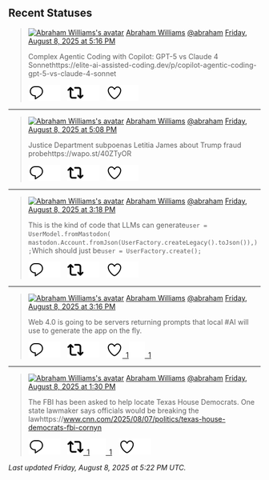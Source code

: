 ## Recent Statuses

> <a href="https://indieweb.social/@abraham"><img alt="Abraham Williams's avatar" src="https://cdn.masto.host/indiewebsocial/accounts/avatars/109/292/540/382/343/163/original/d00f2e03ce9c85b1.jpg" height="24" width="24" ></a> [Abraham Williams](https://indieweb.social/@abraham) [@abraham](https://indieweb.social/@abraham) [Friday, August 8, 2025 at 5:16 PM](https://indieweb.social/@abraham/114994276360524666)
>
> Complex Agentic Coding with Copilot: GPT-5 vs Claude 4 Sonnethttps://elite-ai-assisted-coding.dev/p/copilot-agentic-coding-gpt-5-vs-claude-4-sonnet
>
> [![Reply](./images/reply_light.svg#gh-light-mode-only "Reply")](https://indieweb.social/@abraham/114994276360524666#gh-light-mode-only)[![Reply](./images/reply.svg#gh-dark-mode-only "Reply")](https://indieweb.social/@abraham/114994276360524666#gh-dark-mode-only)&emsp;[![Boost](./images/retweet_light.svg#gh-light-mode-only "Boost")](https://indieweb.social/@abraham/114994276360524666#gh-light-mode-only)[![Boost](./images/retweet.svg#gh-dark-mode-only "Boost")](https://indieweb.social/@abraham/114994276360524666#gh-dark-mode-only)&emsp;[![Favorite](./images/like_light.svg#gh-light-mode-only "Favorite")](https://indieweb.social/@abraham/114994276360524666#gh-light-mode-only)[![Favorite](./images/like.svg#gh-dark-mode-only "Favorite")](https://indieweb.social/@abraham/114994276360524666#gh-dark-mode-only)


---

> <a href="https://indieweb.social/@abraham"><img alt="Abraham Williams's avatar" src="https://cdn.masto.host/indiewebsocial/accounts/avatars/109/292/540/382/343/163/original/d00f2e03ce9c85b1.jpg" height="24" width="24" ></a> [Abraham Williams](https://indieweb.social/@abraham) [@abraham](https://indieweb.social/@abraham) [Friday, August 8, 2025 at 5:08 PM](https://indieweb.social/@abraham/114994245680030055)
>
> Justice Department subpoenas Letitia James about Trump fraud probehttps://wapo.st/40ZTyOR
>
> [![Reply](./images/reply_light.svg#gh-light-mode-only "Reply")](https://indieweb.social/@abraham/114994245680030055#gh-light-mode-only)[![Reply](./images/reply.svg#gh-dark-mode-only "Reply")](https://indieweb.social/@abraham/114994245680030055#gh-dark-mode-only)&emsp;[![Boost](./images/retweet_light.svg#gh-light-mode-only "Boost")](https://indieweb.social/@abraham/114994245680030055#gh-light-mode-only)[![Boost](./images/retweet.svg#gh-dark-mode-only "Boost")](https://indieweb.social/@abraham/114994245680030055#gh-dark-mode-only)&emsp;[![Favorite](./images/like_light.svg#gh-light-mode-only "Favorite")](https://indieweb.social/@abraham/114994245680030055#gh-light-mode-only)[![Favorite](./images/like.svg#gh-dark-mode-only "Favorite")](https://indieweb.social/@abraham/114994245680030055#gh-dark-mode-only)


---

> <a href="https://indieweb.social/@abraham"><img alt="Abraham Williams's avatar" src="https://cdn.masto.host/indiewebsocial/accounts/avatars/109/292/540/382/343/163/original/d00f2e03ce9c85b1.jpg" height="24" width="24" ></a> [Abraham Williams](https://indieweb.social/@abraham) [@abraham](https://indieweb.social/@abraham) [Friday, August 8, 2025 at 3:18 PM](https://indieweb.social/@abraham/114993811596232793)
>
> This is the kind of code that LLMs can generate```user = UserModel.fromMastodon(  mastodon.Account.fromJson(UserFactory.createLegacy().toJson()),);```Which should just be```user = UserFactory.create();```
>
> [![Reply](./images/reply_light.svg#gh-light-mode-only "Reply")](https://indieweb.social/@abraham/114993811596232793#gh-light-mode-only)[![Reply](./images/reply.svg#gh-dark-mode-only "Reply")](https://indieweb.social/@abraham/114993811596232793#gh-dark-mode-only)&emsp;[![Boost](./images/retweet_light.svg#gh-light-mode-only "Boost")](https://indieweb.social/@abraham/114993811596232793#gh-light-mode-only)[![Boost](./images/retweet.svg#gh-dark-mode-only "Boost")](https://indieweb.social/@abraham/114993811596232793#gh-dark-mode-only)&emsp;[![Favorite](./images/like_light.svg#gh-light-mode-only "Favorite")](https://indieweb.social/@abraham/114993811596232793#gh-light-mode-only)[![Favorite](./images/like.svg#gh-dark-mode-only "Favorite")](https://indieweb.social/@abraham/114993811596232793#gh-dark-mode-only)


---

> <a href="https://indieweb.social/@abraham"><img alt="Abraham Williams's avatar" src="https://cdn.masto.host/indiewebsocial/accounts/avatars/109/292/540/382/343/163/original/d00f2e03ce9c85b1.jpg" height="24" width="24" ></a> [Abraham Williams](https://indieweb.social/@abraham) [@abraham](https://indieweb.social/@abraham) [Friday, August 8, 2025 at 3:16 PM](https://indieweb.social/@abraham/114993803031851073)
>
> Web 4.0 is going to be servers returning prompts that local #AI will use to generate the app on the fly.
>
> [![Reply](./images/reply_light.svg#gh-light-mode-only "Reply")](https://indieweb.social/@abraham/114993803031851073#gh-light-mode-only)[![Reply](./images/reply.svg#gh-dark-mode-only "Reply")](https://indieweb.social/@abraham/114993803031851073#gh-dark-mode-only)&emsp;[![Boost](./images/retweet_light.svg#gh-light-mode-only "Boost")](https://indieweb.social/@abraham/114993803031851073#gh-light-mode-only)[![Boost](./images/retweet.svg#gh-dark-mode-only "Boost")](https://indieweb.social/@abraham/114993803031851073#gh-dark-mode-only)&emsp;[![Favorite](./images/like_light.svg#gh-light-mode-only "Favorite")&ensp;1](https://indieweb.social/@abraham/114993803031851073#gh-light-mode-only)[![Favorite](./images/like.svg#gh-dark-mode-only "Favorite")&ensp;1](https://indieweb.social/@abraham/114993803031851073#gh-dark-mode-only)


---

> <a href="https://indieweb.social/@abraham"><img alt="Abraham Williams's avatar" src="https://cdn.masto.host/indiewebsocial/accounts/avatars/109/292/540/382/343/163/original/d00f2e03ce9c85b1.jpg" height="24" width="24" ></a> [Abraham Williams](https://indieweb.social/@abraham) [@abraham](https://indieweb.social/@abraham) [Friday, August 8, 2025 at 1:30 PM](https://indieweb.social/@abraham/114993386628699054)
>
> The FBI has been asked to help locate Texas House Democrats. One state lawmaker says officials would be breaking the lawhttps://www.cnn.com/2025/08/07/politics/texas-house-democrats-fbi-cornyn
>
> [![Reply](./images/reply_light.svg#gh-light-mode-only "Reply")](https://indieweb.social/@abraham/114993386628699054#gh-light-mode-only)[![Reply](./images/reply.svg#gh-dark-mode-only "Reply")](https://indieweb.social/@abraham/114993386628699054#gh-dark-mode-only)&emsp;[![Boost](./images/retweet_light.svg#gh-light-mode-only "Boost")&ensp;1](https://indieweb.social/@abraham/114993386628699054#gh-light-mode-only)[![Boost](./images/retweet.svg#gh-dark-mode-only "Boost")&ensp;1](https://indieweb.social/@abraham/114993386628699054#gh-dark-mode-only)&emsp;[![Favorite](./images/like_light.svg#gh-light-mode-only "Favorite")](https://indieweb.social/@abraham/114993386628699054#gh-light-mode-only)[![Favorite](./images/like.svg#gh-dark-mode-only "Favorite")](https://indieweb.social/@abraham/114993386628699054#gh-dark-mode-only)


_Last updated Friday, August 8, 2025 at 5:22 PM UTC._
